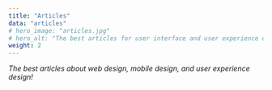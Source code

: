 ```yaml
---
title: "Articles"
data: "articles"
# hero_image: "articles.jpg"
# hero_alt: "The best articles for user interface and user experience design."
weight: 2
---
```


_The best articles about web design, mobile design, and user experience design!_